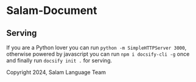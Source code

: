 # Salam-Document

## Serving

If you are a Python lover you can run `python -m SimpleHTTPServer 3000`, otherwise powered by javascript you can run `npm i docsify-cli -g` once and finally run `docsify init .` for serving.

Copyright 2024, Salam Language Team
